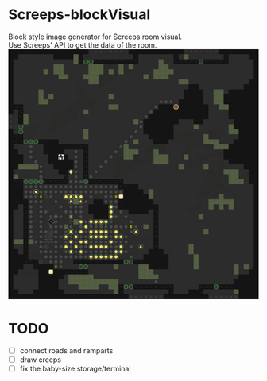 # Screeps-blockVisual
Block style image generator for Screeps room visual.  
Use Screeps' API to get the data of the room.  
![](myRoom.png)
# TODO
- [ ] connect roads and ramparts  
- [ ] draw creeps  
- [ ] fix the baby-size storage/terminal
